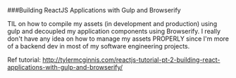 ###Building ReactJS Applications with Gulp and Browserify

TIL on how to compile my assets (in development and production) using gulp and decoupled my application components using Browserify.  I really don't have any idea on how to manage my assets PROPERLY since I'm more of a backend dev in most of my software engineering projects. 

Ref tutorial: 
http://tylermcginnis.com/reactjs-tutorial-pt-2-building-react-applications-with-gulp-and-browserify/  




